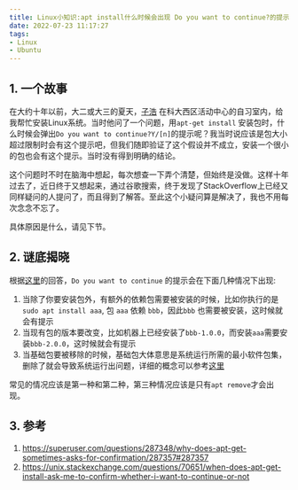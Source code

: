 ```yaml
---
title: Linux小知识:apt install什么时候会出现 Do you want to continue?的提示
date: 2022-07-23 11:17:27
tags:
- Linux
- Ubuntu
---
```


## 1. 一个故事
在大约十年以前，大二或大三的夏天，[子浩](https://wzhd.org/) 在科大西区活动中心的自习室内，给我帮忙安装Linux系统。当时他问了一个问题，用`apt-get install` 安装包时，什么时候会弹出`Do you want to continue?Y/[n]`的提示呢？我当时说应该是包大小超过限制时会有这个提示吧，但我们随即验证了这个假设并不成立，安装一个很小的包也会有这个提示。当时没有得到明确的结论。

这个问题时不时在脑海中想起，每次想查一下弄个清楚，但始终是没做。这样十年过去了，近日终于又想起来，通过谷歌搜索，终于发现了StackOverflow上已经又同样疑问的人提问了，而且得到了解答。至此这个小疑问算是解决了，我也不用每次念念不忘了。

具体原因是什么，请见下节。
<!--more-->


## 2. 谜底揭晓
根据[这里](https://superuser.com/questions/287348/why-does-apt-get-sometimes-asks-for-confirmation/287357#287357)的回答，`Do you want to continue` 的提示会在下面几种情况下出现:
1. 当除了你要安装包外，有额外的依赖包需要被安装的时候，比如你执行的是`sudo apt install aaa`, 包 `aaa` 依赖 `bbb`，因此`bbb` 也需要被安装，这时候就会有提示
2. 当现有包的版本要改变，比如机器上已经安装了`bbb-1.0.0`，而安装`aaa`需要安装`bbb-2.0.0`，这时候就会有提示
3. 当基础包要被移除的时候，基础包大体意思是系统运行所需的最小软件包集，删除了就会导致系统运行出问题，详细的概念可以参考[这里](https://www.debian.org/doc/debian-policy/ch-binary.html#essential-packages)

常见的情况应该是第一种和第二种，第三种情况应该是只有`apt remove`才会出现。

## 3. 参考
1. <https://superuser.com/questions/287348/why-does-apt-get-sometimes-asks-for-confirmation/287357#287357>
2. <https://unix.stackexchange.com/questions/70651/when-does-apt-get-install-ask-me-to-confirm-whether-i-want-to-continue-or-not>



